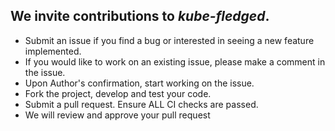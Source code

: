 ## We invite contributions to _kube-fledged_. 

- Submit an issue if you find a bug or interested in seeing a new feature implemented.
- If you would like to work on an existing issue, please make a comment in the issue.
- Upon Author's confirmation, start working on the issue.
- Fork the project, develop and test your code.
- Submit a pull request. Ensure ALL CI checks are passed.
- We will review and approve your pull request
